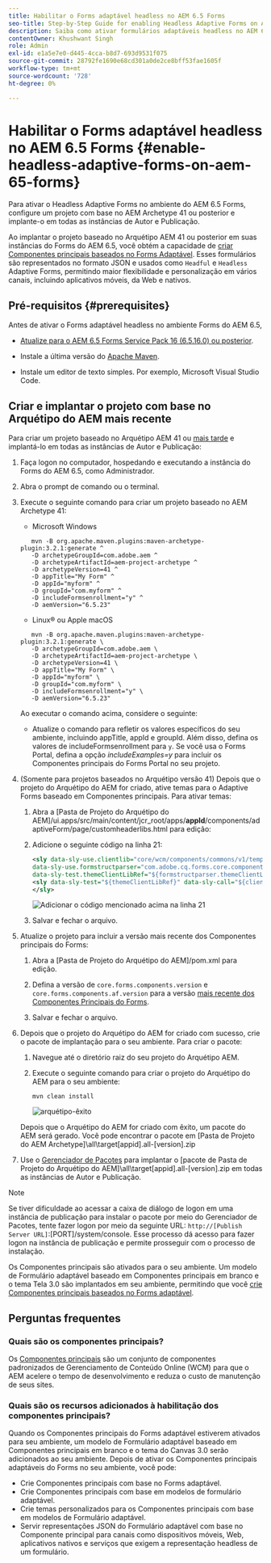 ```yaml
---
title: Habilitar o Forms adaptável headless no AEM 6.5 Forms
seo-title: Step-by-Step Guide for enabling Headless Adaptive Forms on AEM 6.5 Forms
description: Saiba como ativar formulários adaptáveis headless no AEM 6.5 Forms com o guia passo a passo da Adobe. Este tutorial o orienta pelo processo, facilitando a integração desse recurso avançado em seu site e melhorando a experiência do usuário.
contentOwner: Khushwant Singh
role: Admin
exl-id: e1a5e7e0-d445-4cca-b8d7-693d9531f075
source-git-commit: 28792fe1690e68cd301a0de2ce8bff53fae1605f
workflow-type: tm+mt
source-wordcount: '728'
ht-degree: 0%

---
```


# Habilitar o Forms adaptável headless no AEM 6.5 Forms {#enable-headless-adaptive-forms-on-aem-65-forms}

Para ativar o Headless Adaptive Forms no ambiente do AEM 6.5 Forms, configure um projeto com base no AEM Archetype 41 ou posterior e implante-o em todas as instâncias de Autor e Publicação.

Ao implantar o projeto baseado no Arquétipo AEM 41 ou posterior em suas instâncias do Forms do AEM 6.5, você obtém a capacidade de [criar Componentes principais baseados no Forms Adaptável](create-a-headless-adaptive-form.md). Esses formulários são representados no formato JSON e usados como `Headful` e `Headless` Adaptive Forms, permitindo maior flexibilidade e personalização em vários canais, incluindo aplicativos móveis, da Web e nativos.

## Pré-requisitos {#prerequisites}

Antes de ativar o Forms adaptável headless no ambiente Forms do AEM 6.5,

* [Atualize para o AEM 6.5 Forms Service Pack 16 (6.5.16.0) ou posterior](https://experienceleague.adobe.com/pt-br/docs/experience-manager-65/content/release-notes/aem-forms-current-service-pack-installation-instructions).

* Instale a última versão do [Apache Maven](https://maven.apache.org/download.cgi).

* Instale um editor de texto simples. Por exemplo, Microsoft Visual Studio Code.

## Criar e implantar o projeto com base no Arquétipo do AEM mais recente

Para criar um projeto baseado no Arquétipo AEM 41 ou [mais tarde](https://github.com/adobe/aem-project-archetype) e implantá-lo em todas as instâncias de Autor e Publicação:

1. Faça logon no computador, hospedando e executando a instância do Forms do AEM 6.5, como Administrador.
1. Abra o prompt de comando ou o terminal.
1. Execute o seguinte comando para criar um projeto baseado no AEM Archetype 41:

   * Microsoft Windows

   ```Shell
      mvn -B org.apache.maven.plugins:maven-archetype-plugin:3.2.1:generate ^
      -D archetypeGroupId=com.adobe.aem ^
      -D archetypeArtifactId=aem-project-archetype ^
      -D archetypeVersion=41 ^
      -D appTitle="My Form" ^
      -D appId="myform" ^
      -D groupId="com.myform" ^
      -D includeFormsenrollment="y" ^
      -D aemVersion="6.5.23" 
   ```

   * Linux® ou Apple macOS

   ```Shell
      mvn -B org.apache.maven.plugins:maven-archetype-plugin:3.2.1:generate \
      -D archetypeGroupId=com.adobe.aem \
      -D archetypeArtifactId=aem-project-archetype \
      -D archetypeVersion=41 \
      -D appTitle="My Form" \
      -D appId="myform" \
      -D groupId="com.myform" \
      -D includeFormsenrollment="y" \
      -D aemVersion="6.5.23" 
   ```

   Ao executar o comando acima, considere o seguinte:

   * Atualize o comando para refletir os valores específicos do seu ambiente, incluindo appTitle, appId e groupId. Além disso, defina os valores de includeFormsenrollment para `y`. Se você usa o Forms Portal, defina a opção _includeExamples=y_ para incluir os Componentes principais do Forms Portal no seu projeto.


1. (Somente para projetos baseados no Arquétipo versão 41) Depois que o projeto do Arquétipo do AEM for criado, ative temas para o Adaptive Forms baseado em Componentes principais. Para ativar temas:

   1. Abra a [Pasta de Projeto do Arquétipo do AEM]/ui.apps/src/main/content/jcr_root/apps/__appId__/components/adaptiveForm/page/customheaderlibs.html para edição:

   1. Adicione o seguinte código na linha 21:

      ```XML
      <sly data-sly-use.clientlib="core/wcm/components/commons/v1/templates/clientlib.html"
      data-sly-use.formstructparser="com.adobe.cq.forms.core.components.models.form.FormStructureParser"
      data-sly-test.themeClientLibRef="${formstructparser.themeClientLibRefFromFormContainer}">
      <sly data-sly-test="${themeClientLibRef}" data-sly-call="${clientlib.css @ categories=themeClientLibRef}"/>
      </sly>
      ```

      ![Adicionar o código mencionado acima na linha 21](/help/assets/code-to-enable-themes.png)

   1. Salvar e fechar o arquivo.

1. Atualize o projeto para incluir a versão mais recente dos Componentes principais do Forms:

   1. Abra a [Pasta de Projeto do Arquétipo do AEM]/pom.xml para edição.
   1. Defina a versão de `core.forms.components.version` e `core.forms.components.af.version` para a versão [mais recente dos Componentes Principais do Forms](https://github.com/adobe/aem-core-forms-components/tree/release/650).

   1. Salvar e fechar o arquivo.


1. Depois que o projeto do Arquétipo do AEM for criado com sucesso, crie o pacote de implantação para o seu ambiente. Para criar o pacote:

   1. Navegue até o diretório raiz do seu projeto do Arquétipo AEM.


   1. Execute o seguinte comando para criar o projeto do Arquétipo do AEM para o seu ambiente:

      ```Shell
      mvn clean install
      ```

      ![arquétipo-êxito](assets/corecomponent-build-successful.png)


   Depois que o Arquétipo do AEM for criado com êxito, um pacote do AEM será gerado. Você pode encontrar o pacote em [Pasta de Projeto do AEM Archetype]\all\target\[appid].all-[version].zip

1. Use o [Gerenciador de Pacotes](https://experienceleague.adobe.com/pt-br/docs/experience-manager-65/content/sites/administering/contentmanagement/package-manager) para implantar o [pacote de Pasta de Projeto do Arquétipo do AEM]\all\target\[appid].all-[version].zip em todas as instâncias de Autor e Publicação.

>[!NOTE]
>
>
>
>Se tiver dificuldade ao acessar a caixa de diálogo de logon em uma instância de publicação para instalar o pacote por meio do Gerenciador de Pacotes, tente fazer logon por meio da seguinte URL: `http://[Publish Server URL]`:[PORT]/system/console. Esse processo dá acesso para fazer logon na instância de publicação e permite prosseguir com o processo de instalação.


Os Componentes principais são ativados para o seu ambiente. Um modelo de Formulário adaptável baseado em Componentes principais em branco e o tema Tela 3.0 são implantados em seu ambiente, permitindo que você [crie Componentes principais baseados no Forms adaptável](create-a-headless-adaptive-form.md).

## Perguntas frequentes

### Quais são os componentes principais?

Os [Componentes principais](https://experienceleague.adobe.com/pt-br/docs/experience-manager-core-components/using/introduction) são um conjunto de componentes padronizados de Gerenciamento de Conteúdo Online (WCM) para que o AEM acelere o tempo de desenvolvimento e reduza o custo de manutenção de seus sites.

### Quais são os recursos adicionados à habilitação dos componentes principais?


Quando os Componentes principais do Forms adaptável estiverem ativados para seu ambiente, um modelo de Formulário adaptável baseado em Componentes principais em branco e o tema do Canvas 3.0 serão adicionados ao seu ambiente. Depois de ativar os Componentes principais adaptáveis do Forms no seu ambiente, você pode:

* Crie Componentes principais com base no Forms adaptável.
* Crie Componentes principais com base em modelos de formulário adaptável.
* Crie temas personalizados para os Componentes principais com base em modelos de Formulário adaptável.
* Servir representações JSON do Formulário adaptável com base no Componente principal para canais como dispositivos móveis, Web, aplicativos nativos e serviços que exigem a representação headless de um formulário.
